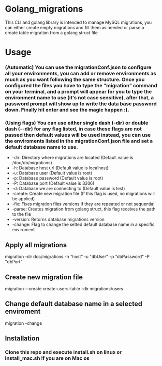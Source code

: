# Golang_migrations

This CLI and golang library is intended to manage MySQL migrations, you can either create empty migrations and fill them as needed or parse a create table migration from a golang struct file

# Usage

### (Automatic) You can use the migrationConf.json to configure all your environments, you can add or remove environments as much as you want following the same structure. Once you configured the files you have to type the "migration" command on your terminal, and a prompt will appear for you to type the environment name to use (it's not case sensitive), after that, a password prompt will show up to write the data base password down. Finally hit enter and see the magic happen :).

### (Using flags) You can use either single dash (-dir) or double dash (--dir) for any flag listed, in case these flags are not passed then default values will be used instead, you can use the enviroments listed in the migrationConf.json file and set a default database name to use.

- -dir: Directory where migrations are located (Default value is /doc/db/migrations)
- -h: Database host url (Default value is localhost)
- -u: Database user (Default value is root)
- -p: Database password (Default value is root)
- -P: Database port (Default value is 3306)
- -d: Database we are connecting to (Default value is test)
- -create: Create new migration file (If this flag is used, no migrations will be applied)
- -fix: Fixes migration files versions if they are repeated or not sequential
- -parse: Creates migration from golang struct, this flag receives the path to the file
- -version: Returns database migrations version
- -change: Flag to change the setted default database name in a specific enviroment

## Apply all migrations
migration -dir doc/migrations -h "host" -u "dbUser" -p "dbPassword" -P "dbPort"

## Create new migration file
migration --create create-users-table -dir migrations/users

## Change default database name in a selected enviroment
migration -change

## Installation

### Clone this repo and execute install.sh on linux or install_mac.sh if you are on Mac os
